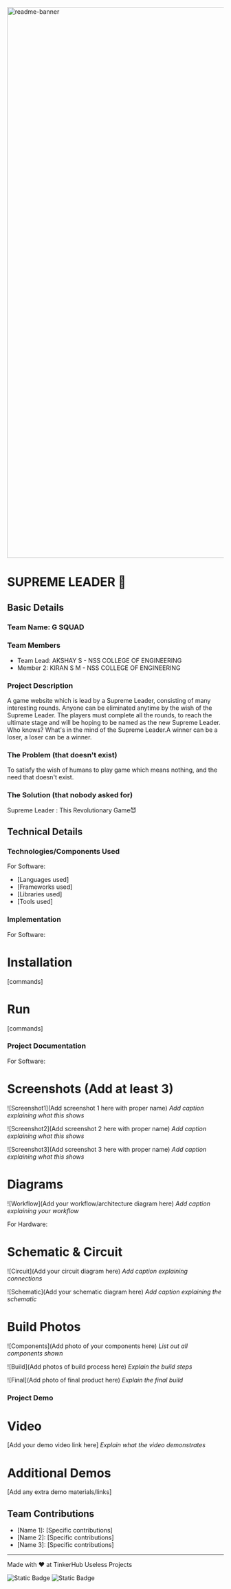 <img width="1280" alt="readme-banner" src="https://github.com/user-attachments/assets/35332e92-44cb-425b-9dff-27bcf1023c6c">

# SUPREME LEADER 🎯

## Basic Details

### Team Name: G SQUAD

### Team Members

- Team Lead: AKSHAY S - NSS COLLEGE OF ENGINEERING
- Member 2: KIRAN S M - NSS COLLEGE OF ENGINEERING

### Project Description

A game website which is lead by a Supreme Leader, consisting of many interesting rounds. Anyone can be eliminated anytime by the wish of the Supreme Leader. The players must complete all the rounds, to reach the ultimate stage and will be hoping to be named as the new Supreme Leader. Who knows? What's in the mind of the Supreme Leader.A winner can be a loser, a loser can be a winner.

### The Problem (that doesn't exist)

To satisfy the wish of humans to play game which means nothing, and the need that doesn't exist.

### The Solution (that nobody asked for)

Supreme Leader : This Revolutionary Game😈

## Technical Details

### Technologies/Components Used

For Software:

- [Languages used]
- [Frameworks used]
- [Libraries used]
- [Tools used]

### Implementation

For Software:

# Installation

[commands]

# Run

[commands]

### Project Documentation

For Software:

# Screenshots (Add at least 3)

![Screenshot1](Add screenshot 1 here with proper name)
_Add caption explaining what this shows_

![Screenshot2](Add screenshot 2 here with proper name)
_Add caption explaining what this shows_

![Screenshot3](Add screenshot 3 here with proper name)
_Add caption explaining what this shows_

# Diagrams

![Workflow](Add your workflow/architecture diagram here)
_Add caption explaining your workflow_

For Hardware:

# Schematic & Circuit

![Circuit](Add your circuit diagram here)
_Add caption explaining connections_

![Schematic](Add your schematic diagram here)
_Add caption explaining the schematic_

# Build Photos

![Components](Add photo of your components here)
_List out all components shown_

![Build](Add photos of build process here)
_Explain the build steps_

![Final](Add photo of final product here)
_Explain the final build_

### Project Demo

# Video

[Add your demo video link here]
_Explain what the video demonstrates_

# Additional Demos

[Add any extra demo materials/links]

## Team Contributions

- [Name 1]: [Specific contributions]
- [Name 2]: [Specific contributions]
- [Name 3]: [Specific contributions]

---

Made with ❤️ at TinkerHub Useless Projects

![Static Badge](https://img.shields.io/badge/TinkerHub-24?color=%23000000&link=https%3A%2F%2Fwww.tinkerhub.org%2F)
![Static Badge](https://img.shields.io/badge/UselessProject--24-24?link=https%3A%2F%2Fwww.tinkerhub.org%2Fevents%2FQ2Q1TQKX6Q%2FUseless%2520Projects)
